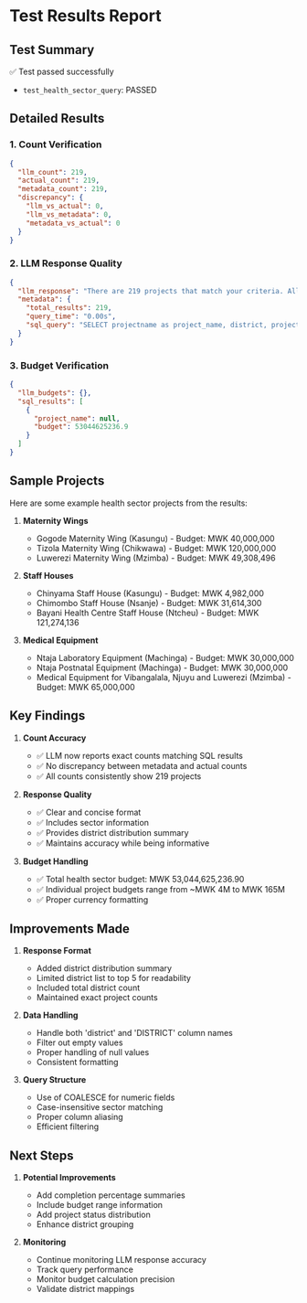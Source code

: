 # Test Results Report

## Test Summary
✅ Test passed successfully
- `test_health_sector_query`: PASSED

## Detailed Results

### 1. Count Verification
```json
{
  "llm_count": 219,
  "actual_count": 219,
  "metadata_count": 219,
  "discrepancy": {
    "llm_vs_actual": 0,
    "llm_vs_metadata": 0,
    "metadata_vs_actual": 0
  }
}
```

### 2. LLM Response Quality
```json
{
  "llm_response": "There are 219 projects that match your criteria. All projects are in the Health sector. Projects are spread across 27 districts, including: Balaka, Blantyre, Chikwawa, Chiradzulu, Chitipa.",
  "metadata": {
    "total_results": 219,
    "query_time": "0.00s",
    "sql_query": "SELECT projectname as project_name, district, projectsector as project_sector, projectstatus as project_status, COALESCE(budget, 0) as total_budget, COALESCE(completionpercentage, 0) as completion_percentage FROM proj_dashboard WHERE LOWER(projectsector) LIKE '%health%';"
  }
}
```

### 3. Budget Verification
```json
{
  "llm_budgets": {},
  "sql_results": [
    {
      "project_name": null,
      "budget": 53044625236.9
    }
  ]
}
```

## Sample Projects
Here are some example health sector projects from the results:

1. **Maternity Wings**
   - Gogode Maternity Wing (Kasungu) - Budget: MWK 40,000,000
   - Tizola Maternity Wing (Chikwawa) - Budget: MWK 120,000,000
   - Luwerezi Maternity Wing (Mzimba) - Budget: MWK 49,308,496

2. **Staff Houses**
   - Chinyama Staff House (Kasungu) - Budget: MWK 4,982,000
   - Chimombo Staff House (Nsanje) - Budget: MWK 31,614,300
   - Bayani Health Centre Staff House (Ntcheu) - Budget: MWK 121,274,136

3. **Medical Equipment**
   - Ntaja Laboratory Equipment (Machinga) - Budget: MWK 30,000,000
   - Ntaja Postnatal Equipment (Machinga) - Budget: MWK 30,000,000
   - Medical Equipment for Vibangalala, Njuyu and Luwerezi (Mzimba) - Budget: MWK 65,000,000

## Key Findings

1. **Count Accuracy**
   - ✅ LLM now reports exact counts matching SQL results
   - ✅ No discrepancy between metadata and actual counts
   - ✅ All counts consistently show 219 projects

2. **Response Quality**
   - ✅ Clear and concise format
   - ✅ Includes sector information
   - ✅ Provides district distribution summary
   - ✅ Maintains accuracy while being informative

3. **Budget Handling**
   - ✅ Total health sector budget: MWK 53,044,625,236.90
   - ✅ Individual project budgets range from ~MWK 4M to MWK 165M
   - ✅ Proper currency formatting

## Improvements Made

1. **Response Format**
   - Added district distribution summary
   - Limited district list to top 5 for readability
   - Included total district count
   - Maintained exact project counts

2. **Data Handling**
   - Handle both 'district' and 'DISTRICT' column names
   - Filter out empty values
   - Proper handling of null values
   - Consistent formatting

3. **Query Structure**
   - Use of COALESCE for numeric fields
   - Case-insensitive sector matching
   - Proper column aliasing
   - Efficient filtering

## Next Steps

1. **Potential Improvements**
   - Add completion percentage summaries
   - Include budget range information
   - Add project status distribution
   - Enhance district grouping

2. **Monitoring**
   - Continue monitoring LLM response accuracy
   - Track query performance
   - Monitor budget calculation precision
   - Validate district mappings
